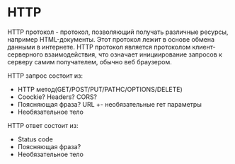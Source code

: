 # HTTP

HTTP протокол - протокол, позволяющий получать различные ресурсы, например HTML-документы. Этот протокол лежит в основе обмена данными в интернете. HTTP протокол является протоколом клиент-серверного взаимодействия, что означает инициирование запросов к серверу самим получателем, обычно веб браузером.

HTTP запрос состоит из:

* HTTP метод(GET/POST/PUT/PATHC/OPTIONS/DELETE)
* Coockie? Headers? CORS?
* Поясняющая фраза? URL +- необязательные гет параметры
* Необязательное тело

HTTP ответ состоит из:

* Status code
* Поясняющая фраза?
* &#x20;Необязательное тело
